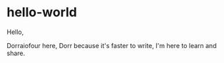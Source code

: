# hello-world

Hello,

Dorraiofour here, Dorr because it's faster to write, I'm here to learn and share.
